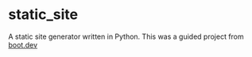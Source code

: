 # static_site

A static site generator written in Python. This was a guided project from [boot.dev](https://boot.dev)

